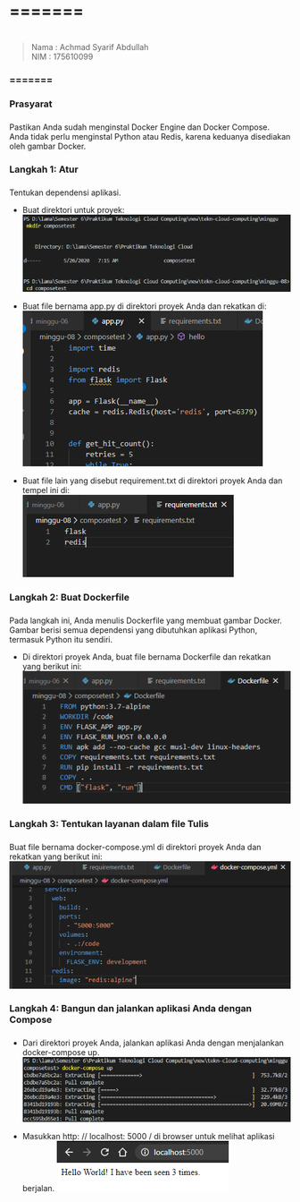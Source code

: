 # ======= <h1>
>Nama   : Achmad Syarif Abdullah                
>NIM    : 175610099
### ======= <h3>

### Prasyarat <h3>
Pastikan Anda sudah menginstal Docker Engine dan Docker Compose. Anda tidak perlu menginstal Python atau Redis, karena keduanya disediakan oleh gambar Docker.

### Langkah 1: Atur <h3>
Tentukan dependensi aplikasi.
* Buat direktori untuk proyek:   
    ![GitHub Logo](/minggu-08/Gambar/1.PNG)

* Buat file bernama app.py di direktori proyek Anda dan rekatkan di:
    ![GitHub Logo](/minggu-08/Gambar/2.PNG)
    
* Buat file lain yang disebut requirement.txt di direktori proyek Anda dan tempel ini di:   
    ![GitHub Logo](/minggu-08/Gambar/3.PNG)

### Langkah 2: Buat Dockerfile <h3>
Pada langkah ini, Anda menulis Dockerfile yang membuat gambar Docker. Gambar berisi semua dependensi yang dibutuhkan aplikasi Python, termasuk Python itu sendiri.

* Di direktori proyek Anda, buat file bernama Dockerfile dan rekatkan yang berikut ini:
    ![GitHub Logo](/minggu-08/Gambar/4.PNG)

### Langkah 3: Tentukan layanan dalam file Tulis <h3>
Buat file bernama docker-compose.yml di direktori proyek Anda dan rekatkan yang berikut ini:
    ![GitHub Logo](/minggu-08/Gambar/5.PNG)

### Langkah 4: Bangun dan jalankan aplikasi Anda dengan Compose <h3>
* Dari direktori proyek Anda, jalankan aplikasi Anda dengan menjalankan docker-compose up.
    ![GitHub Logo](/minggu-08/Gambar/6.PNG)

* Masukkan http: // localhost: 5000 / di browser untuk melihat aplikasi berjalan.
    ![GitHub Logo](/minggu-08/Gambar/7.PNG)
